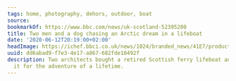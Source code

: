 ```yaml
---
tags: home, photography, dehors, outdoor, boat
source:
bookmarkOf: https://www.bbc.com/news/uk-scotland-52395200
title: Two men and a dog chasing an Arctic dream in a lifeboat
date: '2020-06-12T20:19:00+02:00'
headImage: https://ichef.bbci.co.uk/news/1024/branded_news/41E7/production/_111917861_20190828_kollsholmenanchorage_01.jpg
uuid: dd6abad9-f7e3-4e17-a867-682fde10492f
description: Two architects bought a retired Scottish ferry lifeboat and converted
  it for the adventure of a lifetime.
---
```


